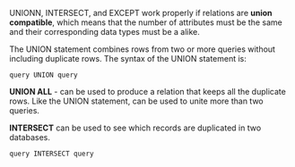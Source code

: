 UNIONN, INTERSECT, and EXCEPT work properly if relations are **union compatible**, which means that the number of attributes must be the same and their corresponding data types must be a alike. 

The UNION statement combines rows from two or more queries without including duplicate rows. The syntax of the UNION statement is: 
```
query UNION query
```

**UNION ALL** - can be used to produce a relation that keeps all the duplicate rows.
Like the UNION statement, can be used to unite more than two queries.

**INTERSECT** can be used to see which records are duplicated in two databases.

```
query INTERSECT query
```


